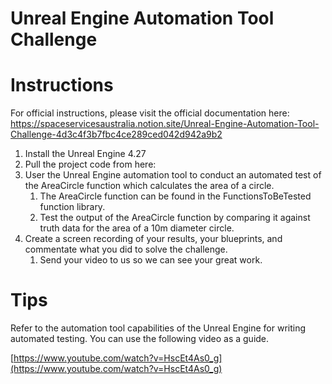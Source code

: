 # Unreal Engine Automation Tool Challenge

# Instructions

For official instructions, please visit the official documentation here:
https://spaceservicesaustralia.notion.site/Unreal-Engine-Automation-Tool-Challenge-4d3c4f3b7fbc4ce289ced042d942a9b2

1. Install the Unreal Engine 4.27
2. Pull the project code from here: 
3. User the Unreal Engine automation tool to conduct an automated test of the AreaCircle function which calculates the area of a circle.
    1. The AreaCircle function can be found in the FunctionsToBeTested function library.
    2. Test the output of the AreaCircle function by comparing it against truth data for the area of a 10m diameter circle.
4. Create a screen recording of your results, your blueprints, and commentate what you did to solve the challenge.
    1. Send your video to us so we can see your great work.

# Tips

Refer to the automation tool capabilities of the Unreal Engine for writing automated testing. You can use the following video as a guide.

[https://www.youtube.com/watch?v=HscEt4As0_g](https://www.youtube.com/watch?v=HscEt4As0_g)
